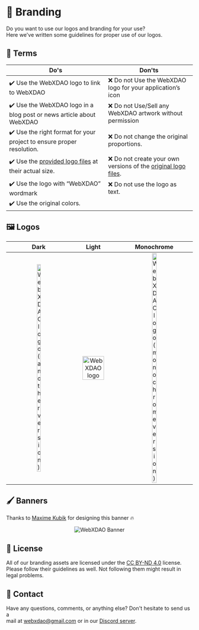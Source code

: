 # 🎨 Branding

Do you want to use our logos and branding for your use?\
Here we've written some guidelines for proper use of our logos.

## 📜 Terms

| Do's                                                         | Don'ts                                                       |
| ------------------------------------------------------------ | ------------------------------------------------------------ |
| :heavy_check_mark: Use the WebXDAO logo to link to WebXDAO | :x: Do not Use the WebXDAO logo for your application’s icon |
| :heavy_check_mark: Use the WebXDAO logo in a blog post or news article about WebXDAO | :x: Do not Use/Sell any WebXDAO artwork without permission |
| :heavy_check_mark: Use the right format for your project to ensure proper resolution. | :x: Do not change the original proportions.                  |
| :heavy_check_mark: Use the [provided logo files](https://github.com/WebXDAO/brand-assets) at their actual size. | :x: Do not create your own versions of the [original logo files](https://github.com/WebXDAO/brand-assets). |
| :heavy_check_mark: Use the logo with “WebXDAO” wordmark | :x: Do not use the logo as text.                             |
| :heavy_check_mark: Use the original colors.                  |                                                              |

## 🖼 Logos

| Dark | Light | Monochrome
|:------:|:-------:|:-------:|
| <img alt="WebXDAO logo (another version)" width="25%" src="https://user-images.githubusercontent.com/51391473/189403569-095279b7-6f24-4da6-9e3e-5af2b36f5dab.png"/>| <img alt="WebXDAO logo" width="75%" src="https://user-images.githubusercontent.com/51391473/189403377-2a3ec554-4b89-498c-9f3c-cc1074deaa3c.png"/>| <img alt="WebXDAO logo (monochrome version)" width="25%" src="https://user-images.githubusercontent.com/51391473/190446269-523ea4ed-e718-4f51-bd39-27f7b6ceaa1e.png"/>

## 🖌 Banners

Thanks to [Maxime Kubik](https://github.com/mkubdev) for designing this banner 🔥

<p align="center">
<img src="https://user-images.githubusercontent.com/72812470/189705065-58fe76da-080b-4798-94fe-2400af2bbfa8.png" alt="WebXDAO Banner" />
</p>

## 📝 License

All of our branding assets are licensed under the [CC BY-ND 4.0](https://creativecommons.org/licenses/by-nd/4.0/) license.\
Please follow their guidelines as well. Not following them might result in legal problems.

## 📧 Contact

Have any questions, comments, or anything else? Don't hesitate to send us a\
mail at webxdao@gmail.com or in our [Discord server](https://discord.gg/TSRwqx4K2v).
